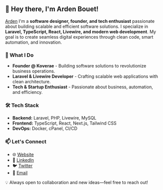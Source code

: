## 👋 Hey there, I'm Arden Bouet!

[Arden](https://media.licdn.com/dms/image/v2/D4E16AQHfG5W5kcXseQ/profile-displaybackgroundimage-shrink_350_1400/B4EZZYqwXTHEAY-/0/1745244327610?e=1753315200&v=beta&t=UALRu8XD4wH8Z-3XoWxAx0MhhvfhJpOmKtvn--3Zl-c)
I'm a **software designer, founder, and tech enthusiast** passionate about building scalable and efficient software solutions. I specialize in **Laravel, TypeScript, React, Livewire, and modern web development**. My goal is to create seamless digital experiences through clean code, smart automation, and innovation.

### 🚀 What I Do
- **Founder @ Koverae** - Building software solutions to revolutionize business operations.
- **Laravel & Livewire Developer** - Crafting scalable web applications with clean architecture.
- **Tech & Startup Enthusiast** - Passionate about business, automation, and efficiency.

### 🛠️ Tech Stack
- **Backend:** Laravel, PHP, Livewire, MySQL
- **Frontend:** TypeScript, React, Next.js, Tailwind CSS
- **DevOps:** Docker, cPanel, CI/CD

### 📫 Let's Connect
- 🌐 [Website](https://ardenbouet.vercel.app/?utm=github)
- 💼 [LinkedIn](https://www.linkedin.com/in/arden-bouet/)
- 🐦 [Twitter](https://x.com/arden_bouet)
- 📩 [Email](mailto:laudbouetoumoussa@koverae.com)

💡 Always open to collaboration and new ideas—feel free to reach out!

